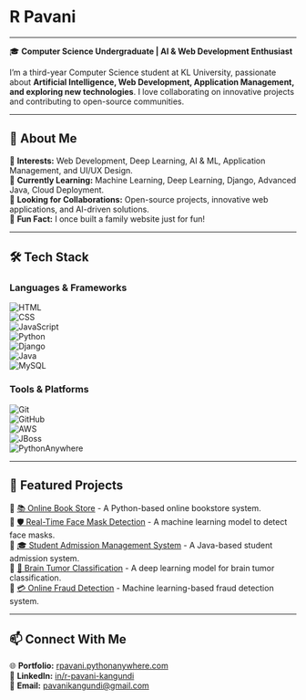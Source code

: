 # R Pavani
---
🎓 **Computer Science Undergraduate | AI & Web Development Enthusiast**  

I’m a third-year Computer Science student at KL University, passionate about **Artificial Intelligence, Web Development, Application Management, and exploring new technologies**. I love collaborating on innovative projects and contributing to open-source communities.  

---

## 🚀 About Me  

🔹 **Interests:** Web Development, Deep Learning, AI & ML, Application Management, and UI/UX Design.  
🔹 **Currently Learning:** Machine Learning, Deep Learning, Django, Advanced Java, Cloud Deployment.  
🔹 **Looking for Collaborations:** Open-source projects, innovative web applications, and AI-driven solutions.  
🔹 **Fun Fact:** I once built a family website just for fun!  

---

## 🛠️ Tech Stack  

### **Languages & Frameworks**  
![HTML](https://img.shields.io/badge/HTML5-E34F26?style=flat&logo=html5&logoColor=white)  
![CSS](https://img.shields.io/badge/CSS3-1572B6?style=flat&logo=css3&logoColor=white)  
![JavaScript](https://img.shields.io/badge/JavaScript-F7DF1E?style=flat&logo=javascript&logoColor=black)  
![Python](https://img.shields.io/badge/Python-3776AB?style=flat&logo=python&logoColor=white)  
![Django](https://img.shields.io/badge/Django-092E20?style=flat&logo=django&logoColor=white)  
![Java](https://img.shields.io/badge/Java-007396?style=flat&logo=java&logoColor=white)  
![MySQL](https://img.shields.io/badge/MySQL-4479A1?style=flat&logo=mysql&logoColor=white)  

### **Tools & Platforms**  
![Git](https://img.shields.io/badge/Git-F05032?style=flat&logo=git&logoColor=white)  
![GitHub](https://img.shields.io/badge/GitHub-181717?style=flat&logo=github&logoColor=white)  
![AWS](https://img.shields.io/badge/AWS-232F3E?style=flat&logo=amazon-aws&logoColor=white)  
![JBoss](https://img.shields.io/badge/JBoss-E00?style=flat&logo=redhat&logoColor=white)  
![PythonAnywhere](https://img.shields.io/badge/PythonAnywhere-3670A0?style=flat&logo=python&logoColor=white)  

---

## 📂 Featured Projects  

🔹 [📚 Online Book Store](https://github.com/pavani-1510/OnlineBookStore) - A Python-based online bookstore system.  
🔹 [🛡️ Real-Time Face Mask Detection](https://github.com/pavani-1510/Real-Time-Face-Mask-Detection) - A machine learning model to detect face masks.  
🔹 [🎓 Student Admission Management System](https://github.com/pavani-1510/StudentAdmissionManagementSystem) - A Java-based student admission system.  
🔹 [🧠 Brain Tumor Classification](https://github.com/pavani-1510/Brain-Tumor-Classification) - A deep learning model for brain tumor classification.  
🔹 [💳 Online Fraud Detection](https://github.com/pavani-1510/OnlineFraudDetection) - Machine learning-based fraud detection system.  

---

## 📫 Connect With Me  

🌐 **Portfolio:** [rpavani.pythonanywhere.com](https://rpavani.pythonanywhere.com/)  
🔗 **LinkedIn:** [in/r-pavani-kangundi](https://www.linkedin.com/in/r-pavani-kangundi)  
📧 **Email:** pavanikangundi@gmail.com  


